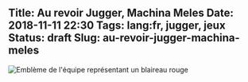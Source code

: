 Title: Au revoir Jugger, Machina Meles
Date: 2018-11-11 22:30
Tags: lang:fr, jugger, jeux
Status: draft
Slug: au-revoir-jugger-machina-meles
---

![Emblème de l'équipe représentant un blaireau rouge](images/2018/11/embleme-machina-meles.jpg)

<style>
article img {
    display: block;
    margin: 0 auto;
    max-height: 30rem;
}
</style>

